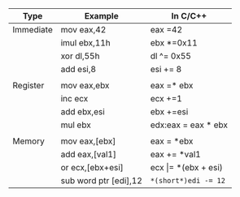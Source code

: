 
| Type      | Example               | In C/C++             |
| --------- | --------------------- | -------------------- |
| Immediate | mov eax,42            | eax =42              |
|           | imul ebx,11h          | ebx *=0x11           |
|           | xor dl,55h            | dl ^= 0x55             |
|           | add esi,8             | esi += 8               |
|           |                       |                      |
| Register  | mov eax,ebx           | eax =* ebx           |
|           | inc ecx               | ecx +=1              |
|           | add ebx,esi           | ebx +=esi            |
|           | mul ebx               | edx:eax = eax * ebx   |
|           |                       |                      |
| Memory    | mov eax,[ebx]         | eax = *ebx           |
|           | add eax,[val1]        | eax += *val1         |
|           | or ecx,[ebx+esi]      | ecx \|= *(ebx + esi) |
|           | sub word ptr [edi],12 | `*(short*)edi -= 12` |
